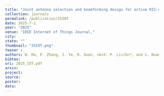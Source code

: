 ```yaml
---
title: "Joint antenna selection and beamforming design for active RIS-aided ISAC systems"
collection: journals
permalink: /publication/25IOT
date: 2025-7-1
year: "2025"
venue: "IEEE Internet of Things Journal,"
city: 
state: ""
thumbnail: "25IOT.png"
teaser : 
authors: W. Ma, P. Zhang, J. Ye, R. Guan, <b>X.-P. Li</b>*, and L. Huang
bibtex: 
uri: 2025_IOT.pdf
arxiv: 
project: 
source: 
poster: 
data:
---
```


